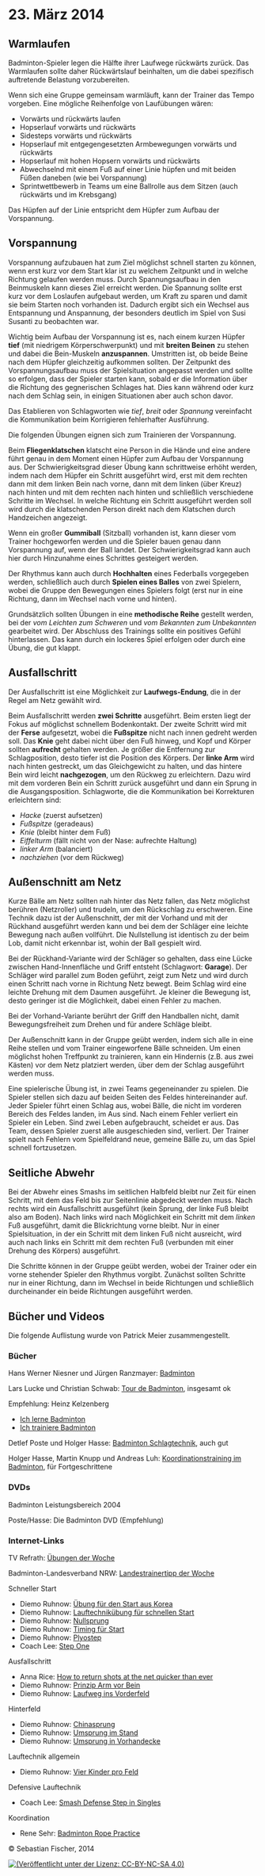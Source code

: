 # 23. März 2014


## Warmlaufen

Badminton-Spieler legen die Hälfte ihrer Laufwege rückwärts zurück.
Das Warmlaufen sollte daher Rückwärtslauf beinhalten, um die dabei
spezifisch auftretende Belastung vorzubereiten.

Wenn sich eine Gruppe gemeinsam warmläuft, kann der Trainer das Tempo
vorgeben. Eine mögliche Reihenfolge von Laufübungen wären: 

  * Vorwärts und rückwärts laufen
  * Hopserlauf vorwärts und rückwärts
  * Sidesteps vorwärts und rückwärts
  * Hopserlauf mit entgegengesetzten Armbewegungen vorwärts und rückwärts
  * Hopserlauf mit hohen Hopsern vorwärts und rückwärts
  * Abwechselnd mit einem Fuß auf einer Linie hüpfen und mit beiden Füßen daneben (wie bei Vorspannung)
  * Sprintwettbewerb in Teams um eine Ballrolle aus dem Sitzen (auch rückwärts und im Krebsgang)

Das Hüpfen auf der Linie entspricht dem Hüpfer zum Aufbau der Vorspannung.


## Vorspannung

Vorspannung aufzubauen hat zum Ziel möglichst schnell starten zu
können, wenn erst kurz vor dem Start klar ist zu welchem Zeitpunkt und
in welche Richtung gelaufen werden muss. Durch Spannungsaufbau in den
Beinmuskeln kann dieses Ziel erreicht werden. Die Spannung sollte erst
kurz vor dem Loslaufen aufgebaut werden, um Kraft zu sparen und damit
sie beim Starten noch vorhanden ist. Dadurch ergibt sich ein Wechsel
aus Entspannung und Anspannung, der besonders deutlich im Spiel von
Susi Susanti zu beobachten war.

Wichtig beim Aufbau der Vorspannung ist es, nach einem kurzen Hüpfer
__tief__ (mit niedrigem Körperschwerpunkt) und mit __breiten Beinen__
zu stehen und dabei die Bein-Muskeln __anzuspannen__. Umstritten ist,
ob beide Beine nach dem Hüpfer gleichzeitig aufkommen sollten. Der
Zeitpunkt des Vorspannungsaufbau muss der Spielsituation angepasst
werden und sollte so erfolgen, dass der Spieler starten kann, sobald
er die Information über die Richtung des gegnerischen Schlages hat.
Dies kann während oder kurz nach dem Schlag sein, in einigen
Situationen aber auch schon davor.

Das Etablieren von Schlagworten wie *tief*, *breit* oder *Spannung*
vereinfacht die Kommunikation beim Korrigieren fehlerhafter
Ausführung.

Die folgenden Übungen eignen sich zum Trainieren der Vorspannung.

Beim __Fliegenklatschen__ klatscht eine Person in die Hände und eine
andere führt genau in dem Moment einen Hüpfer zum Aufbau der
Vorspannung aus. Der Schwierigkeitsgrad dieser Übung kann schrittweise
erhöht werden, indem nach dem Hüpfer ein Schritt ausgeführt wird, erst
mit dem rechten dann mit dem linken Bein nach vorne, dann mit dem
linken (über Kreuz) nach hinten und mit dem rechten nach hinten und
schließlich verschiedene Schritte im Wechsel. In welche Richtung ein
Schritt ausgeführt werden soll wird durch die klatschenden Person
direkt nach dem Klatschen durch Handzeichen angezeigt.

Wenn ein großer __Gummiball__ (Sitzball) vorhanden ist, kann dieser vom
Trainer hochgeworfen werden und die Spieler bauen genau dann
Vorspannung auf, wenn der Ball landet. Der Schwierigkeitsgrad kann
auch hier durch Hinzunahme eines Schrittes gesteigert werden.

Der Rhythmus kann auch durch __Hochhalten__ eines Federballs
vorgegeben werden, schließlich auch durch __Spielen eines Balles__ von
zwei Spielern, wobei die Gruppe den Bewegungen eines Spielers folgt
(erst nur in eine Richtung, dann im Wechsel nach vorne und hinten).

Grundsätzlich sollten Übungen in eine __methodische Reihe__ gestellt
werden, bei der *vom Leichten zum Schweren* und *vom Bekannten zum
Unbekannten* gearbeitet wird. Der Abschluss des Trainings sollte ein
positives Gefühl hinterlassen. Das kann durch ein lockeres Spiel
erfolgen oder durch eine Übung, die gut klappt.


## Ausfallschritt

Der Ausfallschritt ist eine Möglichkeit zur __Laufwegs-Endung__, die
in der Regel am Netz gewählt wird.

Beim Ausfallschritt werden __zwei Schritte__ ausgeführt. Beim ersten
liegt der Fokus auf möglichst schnellem Bodenkontakt. Der zweite
Schritt wird mit der __Ferse__ aufgesetzt, wobei die __Fußspitze__
nicht nach innen gedreht werden soll. Das __Knie__ geht dabei nicht
über den Fuß hinweg, und Kopf und Körper sollten __aufrecht__ gehalten
werden. Je größer die Entfernung zur Schlagposition, desto tiefer ist
die Position des Körpers. Der __linke Arm__ wird nach hinten
gestreckt, um das Gleichgewicht zu halten, und das hintere Bein wird
leicht __nachgezogen__, um den Rückweg zu erleichtern. Dazu wird mit
dem vorderen Bein ein Schritt zurück ausgeführt und dann ein Sprung in
die Ausgangsposition. Schlagworte, die die Kommunikation bei
Korrekturen erleichtern sind:

  * *Hacke* (zuerst aufsetzen)
  * *Fußspitze* (geradeaus)
  * *Knie* (bleibt hinter dem Fuß)
  * *Eiffelturm* (fällt nicht von der Nase: aufrechte Haltung)
  * *linker Arm* (balanciert)
  * *nachziehen* (vor dem Rückweg)


## Außenschnitt am Netz

Kurze Bälle am Netz sollten nah hinter das Netz fallen, das Netz
möglichst berühren (Netzroller) und trudeln, um den Rückschlag zu
erschweren. Eine Technik dazu ist der Außenschnitt, der mit der
Vorhand und mit der Rückhand ausgeführt werden kann und bei dem der
Schläger eine leichte Bewegung nach außen vollführt. Die Nullstellung
ist identisch zu der beim Lob, damit nicht erkennbar ist, wohin der
Ball gespielt wird.

Bei der Rückhand-Variante wird der Schläger so gehalten, dass eine
Lücke zwischen Hand-Innenfläche und Griff entsteht (Schlagwort:
__Garage__). Der Schläger wird parallel zum Boden geführt, zeigt zum
Netz und wird durch einen Schritt nach vorne in Richtung Netz bewegt.
Beim Schlag wird eine leichte Drehung mit dem Daumen ausgeführt. Je
kleiner die Bewegung ist, desto geringer ist die Möglichkeit, dabei
einen Fehler zu machen.

Bei der Vorhand-Variante berührt der Griff den Handballen nicht, damit
Bewegungsfreiheit zum Drehen und für andere Schläge bleibt.

Der Außenschnitt kann in der Gruppe geübt werden, indem sich alle in
eine Reihe stellen und vom Trainer eingeworfene Bälle schneiden. Um
einen möglichst hohen Treffpunkt zu trainieren, kann ein Hindernis
(z.B. aus zwei Kästen) vor dem Netz platziert werden, über dem der
Schlag ausgeführt werden muss.

Eine spielerische Übung ist, in zwei Teams gegeneinander zu spielen.
Die Spieler stellen sich dazu auf beiden Seiten des Feldes
hintereinander auf. Jeder Spieler führt einen Schlag aus, wobei Bälle,
die nicht im vorderen Bereich des Feldes landen, im Aus sind. Nach
einem Fehler verliert ein Spieler ein Leben. Sind zwei Leben
aufgebraucht, scheidet er aus. Das Team, dessen Spieler zuerst alle
ausgeschieden sind, verliert. Der Trainer spielt nach Fehlern vom
Spielfeldrand neue, gemeine Bälle zu, um das Spiel schnell
fortzusetzen.


## Seitliche Abwehr

Bei der Abwehr eines Smashs im seitlichen Halbfeld bleibt nur Zeit für
einen Schritt, mit dem das Feld bis zur Seitenlinie abgedeckt werden
muss. Nach rechts wird ein Ausfallschritt ausgeführt (kein Sprung, der
linke Fuß bleibt also am Boden). Nach links wird nach Möglichkeit ein
Schritt mit dem *linken* Fuß ausgeführt, damit die Blickrichtung vorne
bleibt. Nur in einer Spielsituation, in der ein Schritt mit dem linken
Fuß nicht ausreicht, wird auch nach links ein Schritt mit dem rechten
Fuß (verbunden mit einer Drehung des Körpers) ausgeführt.

Die Schritte können in der Gruppe geübt werden, wobei der Trainer oder
ein vorne stehender Spieler den Rhythmus vorgibt. Zunächst sollten
Schritte nur in einer Richtung, dann im Wechsel in beide Richtungen
und schließlich durcheinander ein beide Richtungen ausgeführt werden.


## Bücher und Videos

Die folgende Auflistung wurde von Patrick Meier zusammengestellt.

### Bücher

Hans Werner Niesner und Jürgen Ranzmayer: [Badminton]

Lars Lucke und Christian Schwab: [Tour de Badminton], insgesamt ok

Empfehlung: Heinz Kelzenberg
  * [Ich lerne Badminton]
  * [Ich trainiere Badminton]

Detlef Poste und Holger Hasse: [Badminton Schlagtechnik], auch gut

Holger Hasse, Martin Knupp und Andreas Luh: [Koordinationstraining im
Badminton], für Fortgeschrittene

[Badminton]: http://www.amazon.de/gp/product/B003HMKJ1I/ref=as_li_tf_tl?ie=UTF8&camp=1638&creative=6742&creativeASIN=B003HMKJ1I&linkCode=as2&tag=sebfisch
[Tour de Badminton]: http://www.amazon.de/gp/product/3000239480/ref=as_li_tf_tl?ie=UTF8&camp=1638&creative=6742&creativeASIN=3000239480&linkCode=as2&tag=sebfisch
[Ich lerne Badminton]: http://www.amazon.de/gp/product/3898995100/ref=as_li_tf_tl?ie=UTF8&camp=1638&creative=6742&creativeASIN=3898995100&linkCode=as2&tag=sebfisch
[Ich trainiere Badminton]: http://www.amazon.de/gp/product/3898995852/ref=as_li_tf_tl?ie=UTF8&camp=1638&creative=6742&creativeASIN=3898995852&linkCode=as2&tag=sebfisch
[Badminton Schlagtechnik]: http://www.amazon.de/gp/product/B00CE0HXQ8/ref=as_li_tf_tl?ie=UTF8&camp=1638&creative=6742&creativeASIN=B00CE0HXQ8&linkCode=as2&tag=sebfisch
[Koordinationstraining im Badminton]: http://www.amazon.de/gp/product/3868841091/ref=as_li_tf_tl?ie=UTF8&camp=1638&creative=6742&creativeASIN=3868841091&linkCode=as2&tag=sebfisch

### DVDs

Badminton Leistungsbereich 2004

Poste/Hasse: Die Badminton DVD (Empfehlung)

### Internet-Links

TV Refrath: [Übungen der Woche](http://www.tvr-badminton.de/media/videos.html)

Badminton-Landesverband NRW: [Landestrainertipp der Woche](http://www.badminton-nrw.de/index.php?id=996)

Schneller Start
  * Diemo Ruhnow: [Übung für den Start aus Korea](http://www.youtube.com/watch?v=J8rRGUcxvKQ)
  * Diemo Ruhnow: [Lauftechnikübung für schnellen Start](http://www.youtube.com/watch?v=8XSvBKi0Qq0)
  * Diemo Ruhnow: [Nullsprung](http://www.youtube.com/watch?v=GLgNtvAgm9I)
  * Diemo Ruhnow: [Timing für Start](http://www.youtube.com/watch?v=SYp9a9KyqJY)
  * Diemo Ruhnow: [Plyostep](http://www.youtube.com/watch?v=nkNMy4fe1II)
  * Coach Lee: [Step One](http://www.youtube.com/watch?v=ERTkrm8E-sA)

Ausfallschritt
  * Anna Rice: [How to return shots at the net quicker than ever](http://www.youtube.com/watch?v=sU7K66PeX8o)
  * Diemo Ruhnow: [Prinzip Arm vor Bein](http://www.youtube.com/watch?v=jewDWI4412c)
  * Diemo Ruhnow: [Laufweg ins Vorderfeld](http://www.youtube.com/watch?v=J7zTP1AUZR0)

Hinterfeld
  * Diemo Ruhnow: [Chinasprung](http://www.youtube.com/watch?v=Bhr0ho7fVP8)
  * Diemo Ruhnow: [Umsprung im Stand](http://www.youtube.com/watch?v=nkR3kiQfWWQ)
  * Diemo Ruhnow: [Umsprung in Vorhandecke](http://www.youtube.com/watch?v=t-DAR1bixLg)

Lauftechnik allgemein
  * Diemo Ruhnow: [Vier Kinder pro Feld](http://www.youtube.com/watch?v=ppt2wsOcnmo)

Defensive Lauftechnik
  * Coach Lee: [Smash Defense Step in Singles](http://www.youtube.com/watch?v=Tl4wESxs7Co)

Koordination
  * Rene Sehr: [Badminton Rope Practice](http://www.youtube.com/watch?v=2Wp-ZgGKVaM)


© Sebastian Fischer, 2014

[![(Veröffentlicht unter der Lizenz: CC-BY-NC-SA 4.0)](http://i.creativecommons.org/l/by-nc-sa/4.0/88x31.png)](http://creativecommons.org/licenses/by-nc-sa/4.0/deed.de)
